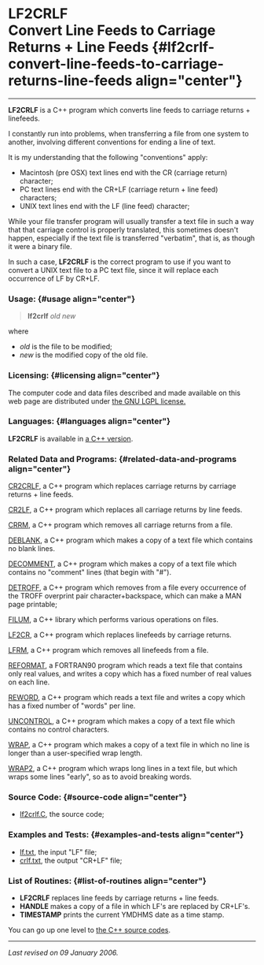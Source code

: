 LF2CRLF\
Convert Line Feeds to Carriage Returns + Line Feeds {#lf2crlf-convert-line-feeds-to-carriage-returns-line-feeds align="center"}
===================================================

------------------------------------------------------------------------

**LF2CRLF** is a C++ program which converts line feeds to carriage
returns + linefeeds.

I constantly run into problems, when transferring a file from one system
to another, involving different conventions for ending a line of text.

It is my understanding that the following "conventions" apply:

-   Macintosh (pre OSX) text lines end with the CR (carriage return)
    character;
-   PC text lines end with the CR+LF (carriage return + line feed)
    characters;
-   UNIX text lines end with the LF (line feed) character;

While your file transfer program will usually transfer a text file in
such a way that that carriage control is properly translated, this
sometimes doesn't happen, especially if the text file is transferred
"verbatim", that is, as though it were a binary file.

In such a case, **LF2CRLF** is the correct program to use if you want to
convert a UNIX text file to a PC text file, since it will replace each
occurrence of LF by CR+LF.

### Usage: {#usage align="center"}

> **lf2crlf** *old* *new*

where

-   *old* is the file to be modified;
-   *new* is the modified copy of the old file.

### Licensing: {#licensing align="center"}

The computer code and data files described and made available on this
web page are distributed under [the GNU LGPL
license.](../../txt/gnu_lgpl.txt)

### Languages: {#languages align="center"}

**LF2CRLF** is available in [a C++
version](../../master/lf2crlf/lf2crlf.md).

### Related Data and Programs: {#related-data-and-programs align="center"}

[CR2CRLF](../../master/cr2crlf/cr2crlf.md), a C++ program which
replaces carriage returns by carriage returns + line feeds.

[CR2LF](../../master/cr2lf/cr2lf.md), a C++ program which replaces
all carriage returns by line feeds.

[CRRM](../../master/crrm/crrm.md), a C++ program which removes all
carriage returns from a file.

[DEBLANK](../../master/deblank/deblank.md), a C++ program which makes
a copy of a text file which contains no blank lines.

[DECOMMENT](../../master/decomment/decomment.md), a C++ program which
makes a copy of a text file which contains no "comment" lines (that
begin with "\#").

[DETROFF](../../master/detroff/detroff.md), a C++ program which
removes from a file every occurrence of the TROFF overprint pair
character+backspace, which can make a MAN page printable;

[FILUM](../../master/filum/filum.md), a C++ library which performs
various operations on files.

[LF2CR](../../master/lf2cr/lf2cr.md), a C++ program which replaces
linefeeds by carriage returns.

[LFRM](../../master/lfrm/lfrm.md), a C++ program which removes all
linefeeds from a file.

[REFORMAT](../../f_src/reformat/reformat.md), a FORTRAN90 program
which reads a text file that contains only real values, and writes a
copy which has a fixed number of real values on each line.

[REWORD](../../master/reword/reword.md), a C++ program which reads a
text file and writes a copy which has a fixed number of "words" per
line.

[UNCONTROL](../../master/uncontrol/uncontrol.md), a C++ program which
makes a copy of a text file which contains no control characters.

[WRAP](../../master/wrap/wrap.md), a C++ program which makes a copy
of a text file in which no line is longer than a user-specified wrap
length.

[WRAP2](../../master/wrap2/wrap2.md), a C++ program which wraps long
lines in a text file, but which wraps some lines "early", so as to avoid
breaking words.

### Source Code: {#source-code align="center"}

-   [lf2crlf.C](lf2crlf.C), the source code;

### Examples and Tests: {#examples-and-tests align="center"}

-   [lf.txt](lf.txt), the input "LF" file;
-   [crlf.txt](crlf.txt), the output "CR+LF" file;

### List of Routines: {#list-of-routines align="center"}

-   **LF2CRLF** replaces line feeds by carriage returns + line feeds.
-   **HANDLE** makes a copy of a file in which LF's are replaced by
    CR+LF's.
-   **TIMESTAMP** prints the current YMDHMS date as a time stamp.

You can go up one level to [the C++ source codes](../cpp_src.md).

------------------------------------------------------------------------

*Last revised on 09 January 2006.*
